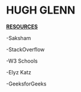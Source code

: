 # HUGH GLENN
<ins>**RESOURCES**<ins>

-Saksham

-StackOverflow

-W3 Schools

-Elyz Katz

-GeeksforGeeks